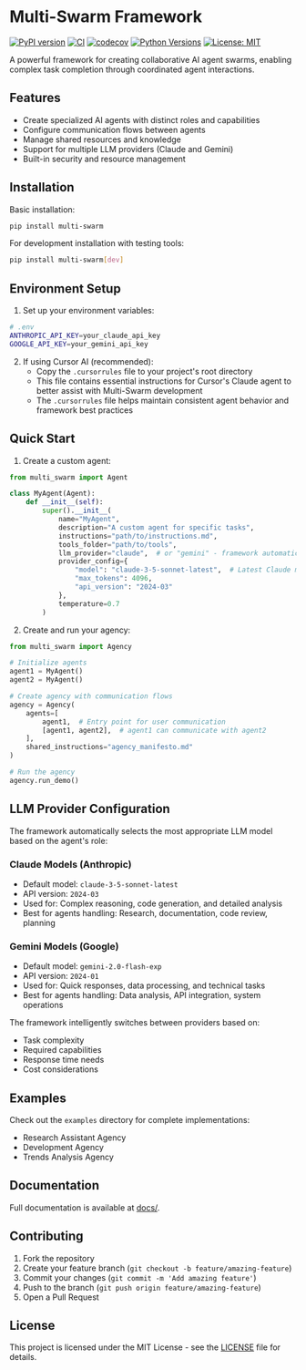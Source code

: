 # Multi-Swarm Framework

[![PyPI version](https://badge.fury.io/py/multi-swarm.svg)](https://badge.fury.io/py/multi-swarm)
[![CI](https://github.com/bartvanspitaels99/multi-swarm/actions/workflows/ci.yml/badge.svg)](https://github.com/bartvanspitaels99/multi-swarm/actions/workflows/ci.yml)
[![codecov](https://codecov.io/gh/bartvanspitaels99/multi-swarm/branch/main/graph/badge.svg)](https://codecov.io/gh/bartvanspitaels99/multi-swarm)
[![Python Versions](https://img.shields.io/pypi/pyversions/multi-swarm.svg)](https://pypi.org/project/multi-swarm/)
[![License: MIT](https://img.shields.io/badge/License-MIT-yellow.svg)](https://opensource.org/licenses/MIT)

A powerful framework for creating collaborative AI agent swarms, enabling complex task completion through coordinated agent interactions.

## Features

- Create specialized AI agents with distinct roles and capabilities
- Configure communication flows between agents
- Manage shared resources and knowledge
- Support for multiple LLM providers (Claude and Gemini)
- Built-in security and resource management

## Installation

Basic installation:
```bash
pip install multi-swarm
```

For development installation with testing tools:
```bash
pip install multi-swarm[dev]
```

## Environment Setup

1. Set up your environment variables:
```bash
# .env
ANTHROPIC_API_KEY=your_claude_api_key
GOOGLE_API_KEY=your_gemini_api_key
```

2. If using Cursor AI (recommended):
   - Copy the `.cursorrules` file to your project's root directory
   - This file contains essential instructions for Cursor's Claude agent to better assist with Multi-Swarm development
   - The `.cursorrules` file helps maintain consistent agent behavior and framework best practices

## Quick Start

1. Create a custom agent:
```python
from multi_swarm import Agent

class MyAgent(Agent):
    def __init__(self):
        super().__init__(
            name="MyAgent",
            description="A custom agent for specific tasks",
            instructions="path/to/instructions.md",
            tools_folder="path/to/tools",
            llm_provider="claude",  # or "gemini" - framework automatically selects best model
            provider_config={
                "model": "claude-3-5-sonnet-latest",  # Latest Claude model
                "max_tokens": 4096,
                "api_version": "2024-03"
            },
            temperature=0.7
        )
```

2. Create and run your agency:
```python
from multi_swarm import Agency

# Initialize agents
agent1 = MyAgent()
agent2 = MyAgent()

# Create agency with communication flows
agency = Agency(
    agents=[
        agent1,  # Entry point for user communication
        [agent1, agent2],  # agent1 can communicate with agent2
    ],
    shared_instructions="agency_manifesto.md"
)

# Run the agency
agency.run_demo()
```

## LLM Provider Configuration

The framework automatically selects the most appropriate LLM model based on the agent's role:

### Claude Models (Anthropic)
- Default model: `claude-3-5-sonnet-latest`
- API version: `2024-03`
- Used for: Complex reasoning, code generation, and detailed analysis
- Best for agents handling: Research, documentation, code review, planning

### Gemini Models (Google)
- Default model: `gemini-2.0-flash-exp`
- API version: `2024-01`
- Used for: Quick responses, data processing, and technical tasks
- Best for agents handling: Data analysis, API integration, system operations

The framework intelligently switches between providers based on:
- Task complexity
- Required capabilities
- Response time needs
- Cost considerations

## Examples

Check out the `examples` directory for complete implementations:
- Research Assistant Agency
- Development Agency
- Trends Analysis Agency

## Documentation

Full documentation is available at [docs/](docs/).

## Contributing

1. Fork the repository
2. Create your feature branch (`git checkout -b feature/amazing-feature`)
3. Commit your changes (`git commit -m 'Add amazing feature'`)
4. Push to the branch (`git push origin feature/amazing-feature`)
5. Open a Pull Request

## License

This project is licensed under the MIT License - see the [LICENSE](LICENSE) file for details. 